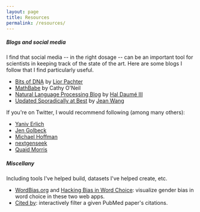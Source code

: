 ```yaml
---
layout: page
title: Resources
permalink: /resources/
---
```


##### Blogs and social media

I find that social media -- in the right dosage -- can be an important tool for scientists in keeping track of the state of the art. Here are some blogs I follow that I find particularly useful.

* [Bits of DNA](https://liorpachter.wordpress.com/) by [Lior Pachter](https://pachterlab.github.io/index.html)
* [MathBabe](https://mathbabe.org/) by Cathy O'Neil
* [Natural Language Processing Blog](https://nlpers.blogspot.com/) by [Hal Daumé III](https://www.umiacs.umd.edu/~hal/)
* [Updated Sporadically at Best](https://jxyzabc.blogspot.com/) by [Jean Wang](https://www.cs.cmu.edu/~jyang2/index.html)

If you're on Twitter, I would recommend following (among many others):

* [Yaniv Erlich](https://twitter.com/erlichya)
* [Jen Golbeck](https://twitter.com/jengolbeck)
* [Michael Hoffman](https://twitter.com/michaelhoffman)
* [nextgenseek](https://twitter.com/nextgenseek)
* [Quaid Morris](https://twitter.com/quaidmorris)

##### Miscellany
Including tools I've helped build, datasets I've helped create, etc.

* [WordBias.org](http://wordbias.org) and [Hacking Bias in Word Choice](https://mdml.github.io/hacking-bias-in-word-choice): visualize gender bias in word choice in these two web apps.
* [Cited by](https://mdml.github.io/cited-by): interactively filter a given PubMed paper's citations.
